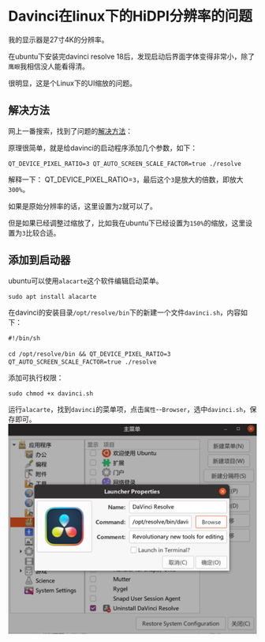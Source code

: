 # Davinci在linux下的HiDPI分辨率的问题

我的显示器是27寸4K的分辨率。

在ubuntu下安装完davinci resolve 18后，发现启动后界面字体变得非常小，除了`鹰眼`我相信没人能看得清。

很明显，这是个Linux下的UI缩放的问题。

## 解决方法

网上一番搜索，找到了问题的[解决方法](https://www.reallinuxuser.com/how-to-set-up-davinci-resolve-for-high-resolution-displays-in-linux/)：

原理很简单，就是给davinci的启动程序添加几个参数，如下：
```
QT_DEVICE_PIXEL_RATIO=3 QT_AUTO_SCREEN_SCALE_FACTOR=true ./resolve
```
解释一下：
QT_DEVICE_PIXEL_RATIO=`3`，最后这个`3`是放大的倍数，即放大`300%`。

如果是原始分辨率的话，这里设置为`2`就可以了。

但是如果已经调整过缩放了，比如我在ubuntu下已经设置为`150%`的缩放，这里设置为`3`比较合适。

## 添加到启动器

ubuntu可以使用`alacarte`这个软件编辑启动菜单。
```
sudo apt install alacarte
```

在davinci的安装目录`/opt/resolve/bin`下的新建一个文件`davinci.sh`，内容如下：
```
#!/bin/sh

cd /opt/resolve/bin && QT_DEVICE_PIXEL_RATIO=3 QT_AUTO_SCREEN_SCALE_FACTOR=true ./resolve
```
添加可执行权限：
```
sudo chmod +x davinci.sh
```
运行`alacarte`，找到`davinci`的菜单项，点击`属性`--`Browser`，选中`davinci.sh`，保存即可。
![](alacarte-davinci.png)  

